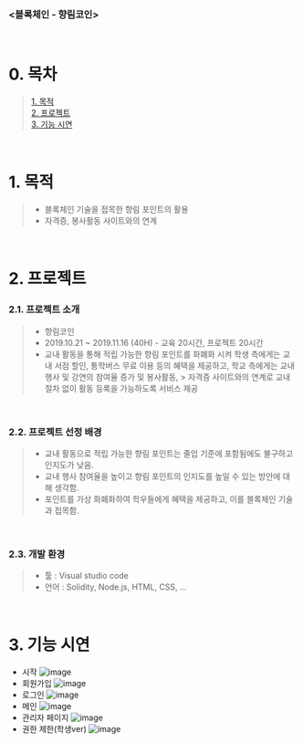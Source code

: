 ### <블록체인 - 향림코인>
​
​
# 0. 목차 
> [1. 목적](#1-목적)  
> [2. 프로젝트](#2-프로젝트)   
> [3. 기능 시연](#3-기능-시연)  

​
​
# 1. 목적  
> * 블록체인 기술을 접목한 향림 포인트의 활용
> * 자격증, 봉사활동 사이트와의 연계

​
​
# 2. 프로젝트
### 2.1. 프로젝트 소개
> * 향림코인
> * 2019.10.21 ~ 2019.11.16 (40H) - 교육 20시간, 프로젝트 20시간
> * 교내 활동을 통해 적립 가능한 향림 포인트를 화폐화 시켜 학생 측에게는 교내 서점 할인, 통학버스 무료 이용 등의 혜택을 제공하고, 학교 측에게는 교내 행사 및 강연의 참여율 증가 및 봉사활동, > 자격증 사이트와의 연계로 교내 절차 없이 활동 등록을 가능하도록 서비스 제공


​
​
### 2.2. 프로젝트 선정 배경
> * 교내 활동으로 적립 가능한 향림 포인트는 졸업 기준에 포함됨에도 불구하고 인지도가 낮음.
> * 교내 행사 참여율을 높이고 향림 포인트의 인지도를 높일 수 있는 방안에 대해 생각함.
> * 포인트를 가상 화폐화하여 학우들에게 혜택을 제공하고, 이를 블록체인 기술과 접목함.

​
​
### 2.3. 개발 환경
> * 툴 : Visual studio code
> * 언어 : Solidity, Node.js, HTML, CSS, ...

​
​ 
# 3. 기능 시연
* 시작
![image](https://user-images.githubusercontent.com/82797757/121125309-52b66480-c861-11eb-9e55-e5bf3c8fb82e.png)
* 회원가입
![image](https://user-images.githubusercontent.com/82797757/121125392-75e11400-c861-11eb-8825-4f9163e315f2.png)
* 로그인
![image](https://user-images.githubusercontent.com/82797757/121125404-78dc0480-c861-11eb-934b-57fcc16b80a0.png)
* 메인
![image](https://user-images.githubusercontent.com/82797757/121125413-7bd6f500-c861-11eb-9d6d-91656a6fdecc.png)
* 관리자 페이지
![image](https://user-images.githubusercontent.com/82797757/121125431-82fe0300-c861-11eb-90de-3e7650c2e0fe.png)
* 권한 제한(학생ver)
![image](https://user-images.githubusercontent.com/82797757/121125449-8abda780-c861-11eb-8791-c2eb78c2e9dc.png)
